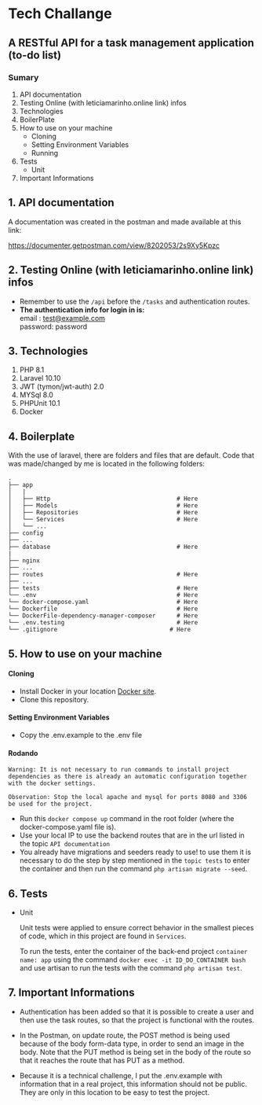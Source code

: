# Tech Challange

## A RESTful API for a task management application (to-do list)

### Sumary

1. API documentation
2. Testing Online (with leticiamarinho.online link) infos
3. Technologies
4. BoilerPlate
5. How to use on your machine
    - Cloning
    - Setting Environment Variables
    - Running
6. Tests
    - Unit
7. Important Informations

## **1. API documentation**
A documentation was created in the postman and made available at this link:

https://documenter.getpostman.com/view/8202053/2s9Xy5Kpzc
## **2. Testing Online (with leticiamarinho.online link) infos**
- Remember to use the ``/api`` before the ``/tasks`` and authentication routes.
- **The authentication info for login in is:**     
    email : test@example.com    
    password: password

## **3. Technologies**
1. PHP 8.1
2. Laravel 10.10
3. JWT (tymon/jwt-auth) 2.0
4. MYSql 8.0
6. PHPUnit 10.1
7. Docker

## **4. Boilerplate**

With the use of laravel, there are folders and files that are default.
Code that was made/changed by me is located in the following folders:

```
.
├── app                    
│   |
│   ├── Http                                    # Here
│   ├── Models                                  # Here
│   ├── Repositories                            # Here
│   └── Services                                # Here
│   └── ... 
├── config
├── ...
├── database                                    # Here
|
├── nginx               
├── ...
├── routes                                      # Here
├── ...
├── tests                                       # Here
└── .env                                        # Here
└── docker-compose.yaml                         # Here
└── Dockerfile                                  # Here
└── DockerFile-dependency-manager-composer      # Here
└── .env.testing                                # Here
└── .gitignore                                # Here
```

## **5. How to use on your machine**

#### Cloning
- Install Docker in your location [Docker site](https://docs.docker.com/desktop/).
- Clone this repository.

#### Setting Environment Variables
-  Copy the .env.example to the .env file
#### Rodando

```
Warning: It is not necessary to run commands to install project dependencies as there is already an automatic configuration together with the docker settings.
```

```
Observation: Stop the local apache and mysql for ports 8080 and 3306 be used for the project.
```

- Run this `docker compose up` command in the root folder (where the docker-compose.yaml file is).
- Use your local IP to use the backend routes that are in the url listed in the topic `API documentation`
- You already have migrations and seeders ready to use! to use them it is necessary to do the step by step mentioned in the `topic tests` to enter the container and then run the command `php artisan migrate --seed`.

## **6. Tests**
- Unit

    Unit tests were applied to ensure correct behavior in the smallest pieces of code, which in this project are found in `Services`.

    To run the tests, enter the container of the back-end project `container name: app` using the command `docker exec -it ID_DO_CONTAINER bash` and use artisan to run the tests with the command `php artisan test`.


## **7. Important Informations**

- Authentication has been added so that it is possible to create a user and then use the task routes, so that the project is functional with the routes.

- In the Postman, on update route, the POST method is being used because of the body form-data type, in order to send an image in the body. Note that the PUT method is being set in the body of the route so that it reaches the route that has PUT as a method.

- Because it is a technical challenge, I put the .env.example with information that in a real project, this information should not be public. They are only in this location to be easy to test the project.
